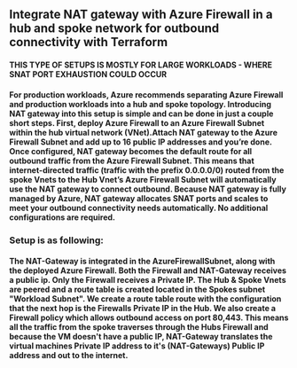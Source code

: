 ## Integrate NAT gateway with Azure Firewall in a hub and spoke network for outbound connectivity with Terraform

#### THIS TYPE OF SETUPS IS MOSTLY FOR LARGE WORKLOADS - WHERE SNAT PORT EXHAUSTION COULD OCCUR

#### For production workloads, Azure recommends separating Azure Firewall and production workloads into a hub and spoke topology. Introducing NAT gateway into this setup is simple and can be done in just a couple short steps. First, deploy Azure Firewall to an Azure Firewall Subnet within the hub virtual network (VNet).Attach NAT gateway to the Azure Firewall Subnet and add up to 16 public IP addresses and you’re done. Once configured, NAT gateway becomes the default route for all outbound traffic from the Azure Firewall Subnet. This means that internet-directed traffic (traffic with the prefix 0.0.0.0/0) routed from the spoke Vnets to the Hub Vnet’s Azure Firewall Subnet will automatically use the NAT gateway to connect outbound. Because NAT gateway is fully managed by Azure, NAT gateway allocates SNAT ports and scales to meet your outbound connectivity needs automatically. No additional configurations are required.

### Setup is as following:
#### The NAT-Gateway is integrated in the AzureFirewallSubnet, along with the deployed Azure Firewall. Both the Firewall and NAT-Gateway receives a public ip. Only the Firewall receives a Private IP. The Hub & Spoke Vnets are peered and a route table is created located in the Spokes subnet "Workload Subnet". We create a route table route with the configuration that the next hop is the Firewalls Private IP in the Hub. We also create a Firewall policy which allows outbound access on port 80,443. This means all the traffic from the spoke traverses through the Hubs Firewall and because the VM doesn't have a public IP, NAT-Gateway translates the virtual machines Private IP address to it's (NAT-Gateways) Public IP address and out to the internet.